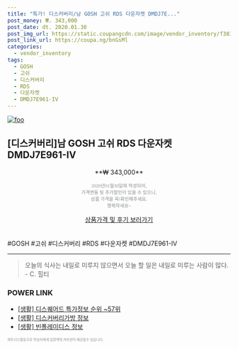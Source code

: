 ```yaml
--- 
title: "특가! 디스커버리/남 GOSH 고쉬 RDS 다운자켓 DMDJ7E..." 
post_money: ₩. 343,000 
post_date: dt. 2020.01.30 
post_img_url: https://static.coupangcdn.com/image/vendor_inventory/f383/446dcb2d2960bd475edbd082339706c545d56662624be66b9c07f71a54ab.jpg 
post_link_url: https://coupa.ng/bnGsMl 
categories: 
  - vendor_inventory 
tags: 
  - GOSH 
  - 고쉬 
  - 디스커버리 
  - RDS 
  - 다운자켓 
  - DMDJ7E961-IV 
--- 
```

[![foo](https://static.coupangcdn.com/image/vendor_inventory/f383/446dcb2d2960bd475edbd082339706c545d56662624be66b9c07f71a54ab.jpg)](https://coupa.ng/bnGsMl) 

## [디스커버리]남 GOSH 고쉬 RDS 다운자켓 DMDJ7E961-IV 
<p style="text-align: center;">**₩ 343,000**</p> 
<p style="text-align: center;"><span style="color: #898c8f; font-family: Georgia,Times,serif; font-size: 0.75em;">2020년01월30일에 작성되어, <br>가격변동 및 추가할인이 있을 수 있으니,<br> 상품 가격을 꼭!확인해주세요.<br>행복하세요~</span> 
</p>	 
<div markdown="0" style="text-align: center;"><a href="https://coupa.ng/bnGsMl" class="btn btn--success">상품가격 및 후기 보러가기</a></div> 
<br><br> 
  #GOSH #고쉬 #디스커버리 #RDS #다운자켓 #DMDJ7E961-IV 
<hr> 

> 오늘의 식사는 내일로 미루지 않으면서 오늘 할 일은 내일로 미루는 사람이 많다. - C. 힐티 


### POWER LINK

* <a href="https://blog.naver.com/sakai111/221778114610" target="_blank"> [생활] 디스퀘어드 특가정보 순위 ~57위</a>
* <a href="https://blog.naver.com/sakai111/221765837237" target="_blank"> [생활] 디스커버리가방 정보 </a>
* <a href="https://blog.naver.com/sakai111/221757707080" target="_blank"> [생활] 빈폴레이디스 정보 </a>

<span style="color: #898c8f; font-family: Georgia,Times,serif; font-size: 0.55em;">파트너스활동으로 작성자에게 일정액의 커미션이 제공될수 있습니다.</span> 
